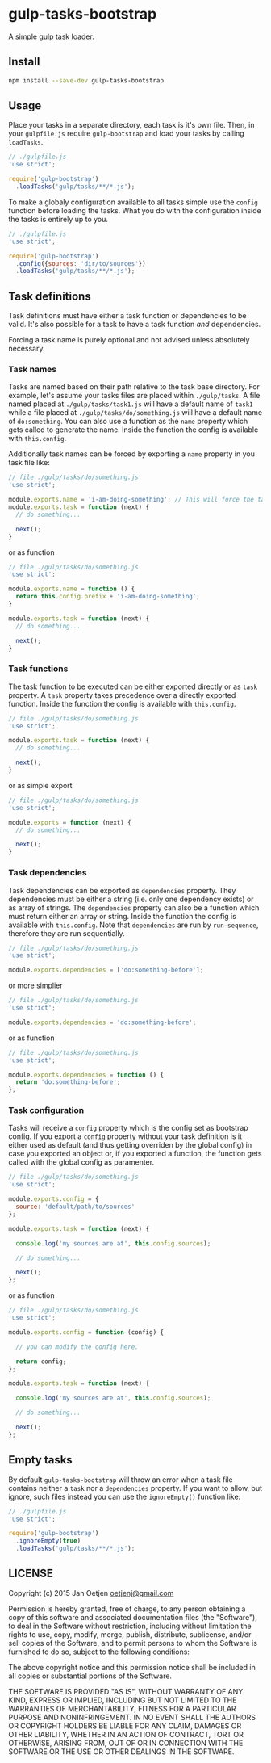 # gulp-tasks-bootstrap

A simple gulp task loader.

## Install

```sh
npm install --save-dev gulp-tasks-bootstrap
```

## Usage

Place your tasks in a separate directory, each task is it's own file.
Then, in your `gulpfile.js` require `gulp-bootstrap` and load your tasks
by calling `loadTasks`.

```js
// ./gulpfile.js
'use strict';

require('gulp-bootstrap')
  .loadTasks('gulp/tasks/**/*.js');
```

To make a globaly configuration available to all tasks simple use the
`config` function before loading the tasks. What you do with the
configuration inside the tasks is entirely up to you.

```js
// ./gulpfile.js
'use strict';

require('gulp-bootstrap')
  .config({sources: 'dir/to/sources'})
  .loadTasks('gulp/tasks/**/*.js');
```

## Task definitions

Task definitions must have either a task function or dependencies to be
valid. It's also possible for a task to have a task function *and*
dependencies.

Forcing a task name is purely optional and not advised unless absolutely
necessary.

### Task names
Tasks are named based on their path relative to the task base directory.
For example, let's assume your tasks files are placed within
`./gulp/tasks`. A file named placed at `./gulp/tasks/task1.js` will have
a default name of `task1` while a file placed at
`./gulp/tasks/do/something.js` will have a default name of
`do:something`. You can also use a function as the `name` property which
gets called to generate the name. Inside the function the config is
available with `this.config`.

Additionally task names can be forced by exporting a `name` property in
you task file like:

```js
// file ./gulp/tasks/do/something.js
'use strict';

module.exports.name = 'i-am-doing-something'; // This will force the task name to be 'i-am-doing-something'
module.exports.task = function (next) {
  // do something...

  next();
}
```

or as function

```js
// file ./gulp/tasks/do/something.js
'use strict';

module.exports.name = function () {
  return this.config.prefix + 'i-am-doing-something';
}

module.exports.task = function (next) {
  // do something...

  next();
}
```

### Task functions

The task function to be executed can be either exported directly or as
`task` property. A `task` property takes precedence over a directly
exported function. Inside the function the config is available with
`this.config`.

```js
// file ./gulp/tasks/do/something.js
'use strict';

module.exports.task = function (next) {
  // do something...

  next();
}
```

or as simple export

```js
// file ./gulp/tasks/do/something.js
'use strict';

module.exports = function (next) {
  // do something...

  next();
}
```

### Task dependencies

Task dependencies can be exported as `dependencies` property. They
dependencies must be either a string (i.e. only one dependency exists)
or as array of strings. The `dependencies` property can also be a
function which must return either an array or string. Inside the
function the config is available with `this.config`. Note that
`dependencies` are run by `run-sequence`, therefore they are run
sequentially.

```js
// file ./gulp/tasks/do/something.js
'use strict';

module.exports.dependencies = ['do:something-before'];
```

or more simplier

```js
// file ./gulp/tasks/do/something.js
'use strict';

module.exports.dependencies = 'do:something-before';
```

or as function

```js
// file ./gulp/tasks/do/something.js
'use strict';

module.exports.dependencies = function () {
  return 'do:something-before';
};
```

### Task configuration

Tasks will receive a `config` property which is the config set as
bootstrap config. If you export a `config` property without your task
definition is it either used as default (and thus getting overriden by
the global config) in case you exported an object or, if you exported a
function, the function gets called with the global config as paramenter.

```js
// file ./gulp/tasks/do/something.js
'use strict';

module.exports.config = {
  source: 'default/path/to/sources'
};

module.exports.task = function (next) {

  console.log('my sources are at', this.config.sources);

  // do something...

  next();
};
```

or as function

```js
// file ./gulp/tasks/do/something.js
'use strict';

module.exports.config = function (config) {

  // you can modify the config here.

  return config;
};

module.exports.task = function (next) {

  console.log('my sources are at', this.config.sources);

  // do something...

  next();
};
```

## Empty tasks

By default `gulp-tasks-bootstrap` will throw an error when a task file
contains neither a `task` nor a `dependencies` property. If you want to
allow, but ignore, such files instead you can use the `ignoreEmpty()`
function like:

```js
// ./gulpfile.js
'use strict';

require('gulp-bootstrap')
  .ignoreEmpty(true)
  .loadTasks('gulp/tasks/**/*.js');
```

## LICENSE

Copyright (c) 2015 Jan Oetjen <oetjenj@gmail.com>



Permission is hereby granted, free of charge, to any person obtaining a copy
of this software and associated documentation files (the "Software"), to deal
in the Software without restriction, including without limitation the rights
to use, copy, modify, merge, publish, distribute, sublicense, and/or sell
copies of the Software, and to permit persons to whom the Software is
furnished to do so, subject to the following conditions:



The above copyright notice and this permission notice shall be included in
all copies or substantial portions of the Software.



THE SOFTWARE IS PROVIDED "AS IS", WITHOUT WARRANTY OF ANY KIND, EXPRESS OR
IMPLIED, INCLUDING BUT NOT LIMITED TO THE WARRANTIES OF MERCHANTABILITY,
FITNESS FOR A PARTICULAR PURPOSE AND NONINFRINGEMENT.  IN NO EVENT SHALL THE
AUTHORS OR COPYRIGHT HOLDERS BE LIABLE FOR ANY CLAIM, DAMAGES OR OTHER
LIABILITY, WHETHER IN AN ACTION OF CONTRACT, TORT OR OTHERWISE, ARISING FROM,
OUT OF OR IN CONNECTION WITH THE SOFTWARE OR THE USE OR OTHER DEALINGS IN
THE SOFTWARE.

